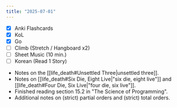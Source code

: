 ```yaml
---
title: "2025-07-01"
---
```


- [x] Anki Flashcards
- [x] KoL
- [x] Go
- [ ] Climb (Stretch / Hangboard x2)
- [ ] Sheet Music (10 min.)
- [ ] Korean (Read 1 Story)

* Notes on the [[life_death#Unsettled Three|unsettled three]].
* Notes on [[life_death#Six Die, Eight Live|"six die, eight live"]] and [[life_death#Four Die, Six Live|"four die, six live"]].
* Finished reading section 15.2 in "The Science of Programming".
* Additional notes on (strict) partial orders and (strict) total orders.